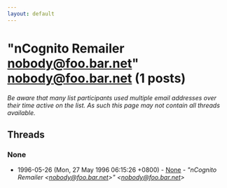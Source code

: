 ```yaml
---
layout: default
---
```


# "nCognito Remailer <nobody@foo.bar.net>" <nobody@foo.bar.net> (1 posts)

_Be aware that many list participants used multiple email addresses over their time active on the list. As such this page may not contain all threads available._

## Threads

### None
+ 1996-05-26 (Mon, 27 May 1996 06:15:26 +0800) - [None](/archive/1996/05/005e731848a9a94f3a5994c0046db16598ab52fcb25fd460067694a47fdfd967) - _"nCognito Remailer \<nobody@foo.bar.net\>" \<nobody@foo.bar.net\>_

